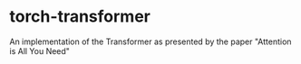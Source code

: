 # torch-transformer
An implementation of the Transformer as presented by the paper "Attention is All You Need"
